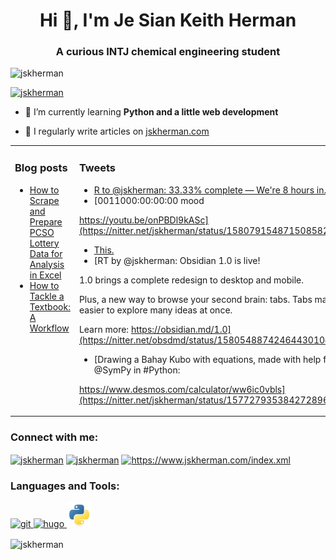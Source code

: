 <h1 align="center">Hi 👋, I'm Je Sian Keith Herman</h1>
<h3 align="center">A curious INTJ chemical engineering student</h3>

<p align="left"> <img src="https://komarev.com/ghpvc/?username=jskherman&label=Profile%20views&color=0e75b6&style=flat" alt="jskherman" /> </p>

<p align="left"> <a href="https://twitter.com/jskherman" target="blank"><img src="https://img.shields.io/twitter/follow/jskherman?logo=twitter&style=for-the-badge" alt="jskherman" /></a> </p>

- 🌱 I’m currently learning **Python and a little web development**

- 📝 I regularly write articles on [jskherman.com](https://www.jskherman.com)

<table><tr><td valign="top" width="50%">

### Blog posts

<!-- BLOG-POST-LIST:START -->
- [How to Scrape and Prepare PCSO Lottery Data for Analysis in Excel](https://www.jskherman.com/posts/lotto-data/)
- [How to Tackle a Textbook: A Workflow](https://www.jskherman.com/posts/textbook/)
<!-- BLOG-POST-LIST:END -->

</td>

<td valign="top" width="50%">

### Tweets

<!-- TWITTER:START -->
- [R to @jskherman: 33.33% complete — We&#39;re 8 hours in.](https://nitter.net/jskherman/status/1581276757038354434#m)
- [0011000:00:00:00 mood

https://youtu.be/onPBDl9kASc](https://nitter.net/jskherman/status/1580791548715085824#m)
- [This.](https://nitter.net/jskherman/status/1580555496658194432#m)
- [RT by @jskherman: Obsidian 1.0 is live!

1.0 brings a complete redesign to desktop and mobile.

Plus, a new way to browse your second brain: tabs. Tabs make it easier to explore many ideas at once.

Learn more: https://obsidian.md/1.0](https://nitter.net/obsdmd/status/1580548874246443010#m)
- [Drawing a Bahay Kubo with equations, made with help from @SymPy in #Python:

https://www.desmos.com/calculator/ww6ic0vbls](https://nitter.net/jskherman/status/1577279353842728960#m)
<!-- TWITTER:END -->
  
</td></tr></table>

<h3 align="left">Connect with me:</h3>
<p align="left">
<a href="https://twitter.com/jskherman" target="blank"><img align="center" src="https://raw.githubusercontent.com/rahuldkjain/github-profile-readme-generator/master/src/images/icons/Social/twitter.svg" alt="jskherman" height="30" width="40" /></a>
<a href="https://linkedin.com/in/jskherman" target="blank"><img align="center" src="https://raw.githubusercontent.com/rahuldkjain/github-profile-readme-generator/master/src/images/icons/Social/linked-in-alt.svg" alt="jskherman" height="30" width="40" /></a>
<a href="https://www.jskherman.com/index.xml" target="blank"><img align="center" src="https://raw.githubusercontent.com/rahuldkjain/github-profile-readme-generator/master/src/images/icons/Social/rss.svg" alt="https://www.jskherman.com/index.xml" height="30" width="40" /></a>
</p>

<h3 align="left">Languages and Tools:</h3>
<p align="left"> <a href="https://git-scm.com/" target="_blank" rel="noreferrer"> <img src="https://www.vectorlogo.zone/logos/git-scm/git-scm-icon.svg" alt="git" width="40" height="40"/> </a> <a href="https://gohugo.io/" target="_blank" rel="noreferrer"> <img src="https://api.iconify.design/logos-hugo.svg" alt="hugo" width="40" height="40"/> </a> <a href="https://www.python.org" target="_blank" rel="noreferrer"> <img src="https://raw.githubusercontent.com/devicons/devicon/master/icons/python/python-original.svg" alt="python" width="40" height="40"/> </a> </p>

<p><img align="center" src="https://github-readme-stats.vercel.app/api/top-langs?username=jskherman&show_icons=true&locale=en&layout=compact" alt="jskherman" /></p>
